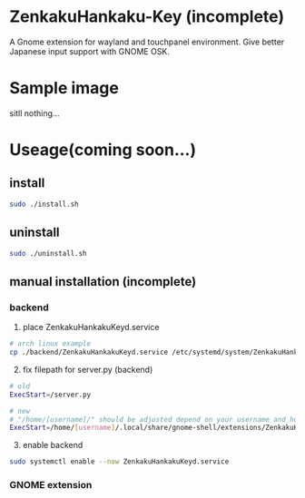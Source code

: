 # ZenkakuHankaku-Key (incomplete)
A Gnome extension for wayland and touchpanel environment. Give better Japanese input support with GNOME OSK. 

# Sample image
 sitll nothing...

# Useage(coming soon...)
## install
```bash
sudo ./install.sh
```
## uninstall
```bash
sudo ./uninstall.sh
```

## manual installation (incomplete)
### backend
1. place ZenkakuHankakuKeyd.service 
```bash
# arch linux example
cp ./backend/ZenkakuHankakuKeyd.service /etc/systemd/system/ZenkakuHankakuKeyd.service
```
2. fix filepath for server.py (backend)
```bash
# old
ExecStart=/server.py

# new
# "/home/[username]/" should be adjusted depend on your username and home directory path.
ExecStart=/home/[username]/.local/share/gnome-shell/extensions/ZenkakuHankaku-Key@www.nyanmo.info/backend/server.py
```
3. enable backend
```bash
sudo systemctl enable --now ZenkakuHankakuKeyd.service 
```

### GNOME extension


